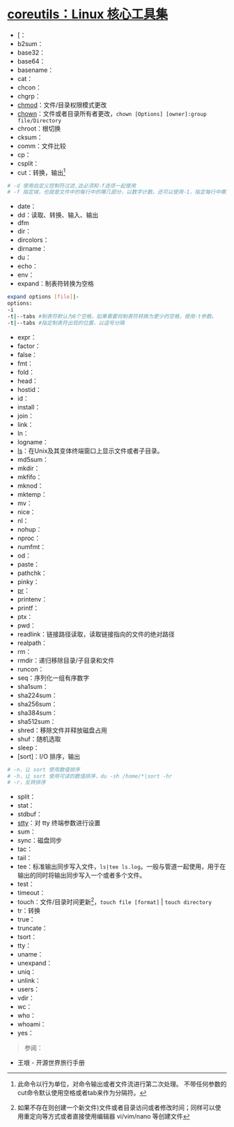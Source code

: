 <link href="../css/style.css" rel="stylesheet" type="text/css" />

# [coreutils：Linux 核心工具集][1]

+ [：
+ b2sum：
+ base32：
+ base64：
+ basename：
+ cat：
+ chcon：
+ chgrp：
+ [chmod](coreutils/chmod.md)：文件/目录权限模式更改
+ [chown](coreutils/chown.md)：文件或者目录所有者更改，`chown [Options] [owner]:group file/Directory`
+ chroot：根切换
+ cksum：
+ comm：文件比较
+ cp：
+ csplit：
+ cut：转换，输出[^cut]

```Bash
# -d 使用自定义控制符过滤,这必须和-f选项一起使用
# -f 指定域，也就是文件中的每行中的哪几部分，以数字计数。还可以使用-1，指定每行中哪几部分，如0-1,5这可以
```

+ date：
+ dd：读取、转换、输入、输出
+ dfm
+ dir：
+ dircolors：
+ dirname：
+ du：
+ echo：
+ env：
+ expand：制表符转换为空格

```bash
expand options [file]|-
options:
-i
-t|--tabs #制表符默认为8个空格，如果需要将制表符转换为更少的空格，使用-t参数。
-t|--tabs #指定制表符出现的位置，以逗号分隔
```

+ expr：
+ factor：
+ false：
+ fmt：
+ fold：
+ head：
+ hostid：
+ id：
+ install：
+ join：
+ link：
+ ln：
+ logname：
+ [ls](coreutils/ls.md)：在Unix及其变体终端窗口上显示文件或者子目录。
+ md5sum：
+ mkdir：
+ mkfifo：
+ mknod：
+ mktemp：
+ mv：
+ nice：
+ nl：
+ nohup：
+ nproc：
+ numfmt：
+ od：
+ paste：
+ pathchk：
+ pinky：
+ [pr](coreutils/pr.md)：
+ printenv：
+ printf：
+ ptx：
+ pwd：
+ readlink：链接路径读取，读取链接指向的文件的绝对路径
+ realpath：
+ rm：
+ rmdir：递归移除目录/子目录和文件
+ runcon：
+ seq：序列化一组有序数字
+ sha1sum：
+ sha224sum：
+ sha256sum：
+ sha384sum：
+ sha512sum：
+ shred：移除文件并释放磁盘占用
+ shuf：随机选取
+ sleep：
+ [sort]：I/O 排序，输出

```Bash
# -n，让 sort 使用数值排序
# -h，让 sort 使用可读的数值排序，du -sh /home/*|sort -hr
# -r，反转排序
```
+ split：
+ stat：
+ stdbuf：
+ [stty](coreutils/stty.md)：对 tty 终端参数进行设置
+ sum：
+ sync：磁盘同步
+ tac：
+ tail：
+ tee：标准输出同步写入文件，`ls|tee ls.log`。一般与管道一起使用，用于在输出的同时将输出同步写入一个或者多个文件。
+ test：
+ timeout：
+ touch：文件/目录时间更新[^touch]，`touch file [format]` | `touch directory`
+ tr：转换
+ true：
+ truncate：
+ tsort：
+ tty：
+ uname：
+ unexpand：
+ uniq：
+ unlink：
+ users：
+ vdir：
+ wc：
+ who：
+ whoami：
+ yes：

[1]: https://wiki.archlinux.org/index.php/Core_utilities_(%E7%AE%80%E4%BD%93%E4%B8%AD%E6%96%87)

> 参阅：

+ 王垠 - 开源世界旅行手册

[^touch]: 如果不存在则创建一个新文件)文件或者目录访问或者修改时间；同样可以使用重定向等方式或者直接使用编辑器 vi/vim/nano 等创建文件
[^cut]:  此命令以行为单位，对命令输出或者文件流进行第二次处理。 不带任何参数的cut命令默认使用空格或者tab来作为分隔符。
